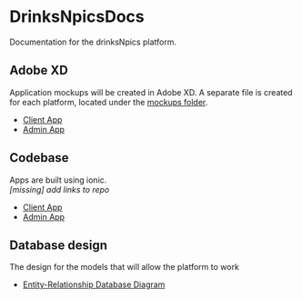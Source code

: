 # DrinksNpicsDocs
Documentation for the drinksNpics platform.

## Adobe XD
Application mockups will be created in Adobe XD. A separate file is created for each platform, located under the [mockups folder](mockups/). 
 
* [Client App](mockups/drinksNpics.xd)
* [Admin App](mockups/AdminAppMockUp.xd)

## Codebase

Apps are built using ionic.  
*[missing] add links to repo*  

* [Client App](https://github.com/drinksnpics/DrinksNPics) 
* [Admin App](https://github.com/drinksnpics/DrinksNPicsAdmin)

## Database design

The design for the models that will allow the platform to work

* [Entity-Relationship Database Diagram](https://www.lucidchart.com/documents/edit/83da63e6-f10b-4f10-96ee-d0c1b3cb7ccb/0?shared=true&)
